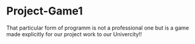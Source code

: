 # Project-Game1
That particular form of programm is not a professional one but is a game made explicitly for our project work to our Univercity!!


